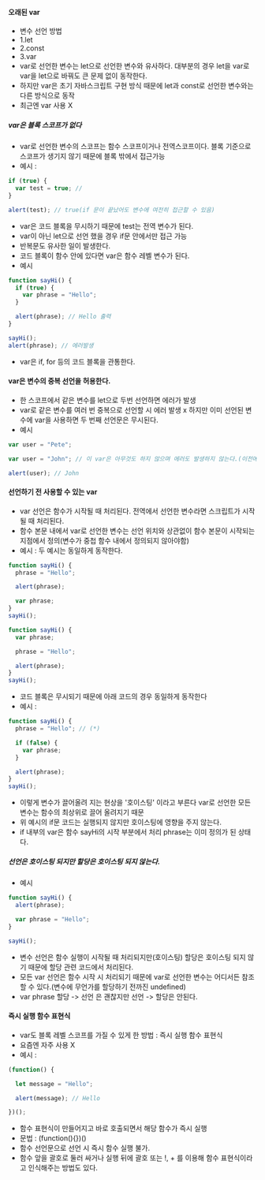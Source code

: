 #### 오래된 var
  * 변수 선언 방법 
  * 1.let
  * 2.const
  * 3.var
  * var로 선언한 변수는 let으로 선언한 변수와 유사하다. 대부분의 경우 let을 var로 var을 let으로 바꿔도 큰 문제 없이 동작한다.
  * 하지만 var은 초기 자바스크립트 구현 방식 때문에 let과 const로 선언한 변수와는 다른 방식으로 동작
  * 최근엔 var 사용 X

##### var은 블록 스코프가 없다
  * var로 선언한 변수의 스코프는 함수 스코프이거나 전역스코프이다. 블록 기준으로 스코프가 생기지 않기 때문에 블록 밖에서 접근가능
  * 예시 :
```js
if (true) {
  var test = true; // 
}

alert(test); // true(if 문이 끝났어도 변수에 여전히 접근할 수 있음)
```
  * var은 코드 블록을 무시하기 때문에 test는 전역 변수가 된다. 
  * var이 아닌 let으로 선언 했을 경우 if문 안에서만 접근 가능
  * 반복문도 유사한 일이 발생한다.
  * 코드 블록이 함수 안에 있다면 var은 함수 레벨 변수가 된다.
  * 예시
```js
function sayHi() {
  if (true) {
    var phrase = "Hello";
  }

  alert(phrase); // Hello 출력
}

sayHi();
alert(phrase); // 에러발생
```
  * var은 if, for 등의 코드 블록을 관통한다.

#### var은 변수의 중복 선언을 허용한다.
  * 한 스코프에서 같은 변수를 let으로 두번 선언하면 에러가 발생
  * var로 같은 변수를 여러 번 중복으로 선언할 시 에러 발생 x 하지만 이미 선언된 변수에 var을 사용하면 두 번째 선언문은 무시된다.
  * 예시
```js
var user = "Pete";

var user = "John"; // 이 var은 아무것도 하지 않으며 에러도 발생하지 않는다.(이전에 선언됨)

alert(user); // John
```

#### 선언하기 전 사용할 수 있는 var
  * var 선언은 함수가 시작될 때 처리된다. 전역에서 선언한 변수라면 스크립트가 시작될 때 처리된다.
  * 함수 본문 내에서 var로 선언한 변수는 선언 위치와 상관없이 함수 본문이 시작되는 지점에서 정의(변수가 중첩 함수 내에서 정의되지 않아야함)
  * 예시 : 두 예시는 동일하게 동작한다.
```js
function sayHi() {
  phrase = "Hello";

  alert(phrase);

  var phrase;
}
sayHi();

function sayHi() {
  var phrase;

  phrase = "Hello";

  alert(phrase);
}
sayHi();
```
  * 코드 블록은 무시되기 때문에 아래 코드의 경우 동일하게 동작한다 
  * 예시 :
```js
function sayHi() {
  phrase = "Hello"; // (*)

  if (false) {
    var phrase;
  }

  alert(phrase);
}
sayHi();
```
  * 이렇게 변수가 끌어올려 지는 현상을 '호이스팅' 이라고 부른다 var로 선언한 모든 변수는 함수의 최상위로 끌어 올려지기 때문
  * 위 예시의 if문 코드는 실행되지 않지만 호이스팅에 영향을 주지 않는다.
  * if 내부의 var은 함수 sayHi의 시작 부분에서 처리 phrase는 이미 정의가 된 상태다.

##### 선언은 호이스팅 되지만 할당은 호이스팅 되지 않는다.
  * 예시 
```js
function sayHi() {
  alert(phrase);

  var phrase = "Hello";
}

sayHi();
```
  * 변수 선언은 함수 실행이 시작될 때 처리되지만(호이스팅) 할당은 호이스팅 되지 않기 때문에 할당 관련 코드에서 처리된다.
  * 모든 var 선언은 함수 시작 시 처리되기 때문에 var로 선언한 변수는 어디서든 참조할 수 있다.(변수에 무언가를 할당하기 전까진 undefined)
  * var phrase 할당 -> 선언 은 괜찮지만 선언 -> 할당은 안된다.

#### 즉시 실행 함수 표현식
  * var도 블록 레벨 스코프를 가질 수 있게 한 방법 : 즉시 실행 함수 표현식
  * 요즘엔 자주 사용 X
  * 예시 :
```js
(function() {

  let message = "Hello";

  alert(message); // Hello

})();
```
  * 함수 표현식이 만들어지고 바로 호출되면서 해당 함수가 즉시 실행 
  * 문법 : (function(){})() 
  * 함수 선언문으로 선언 시 즉시 함수 실행 불가.
  * 함수 앞을 괄호로 둘러 싸거나 실행 뒤에 괄호 또는 !, + 를 이용해 함수 표현식이라고 인식해주는 방법도 있다.
